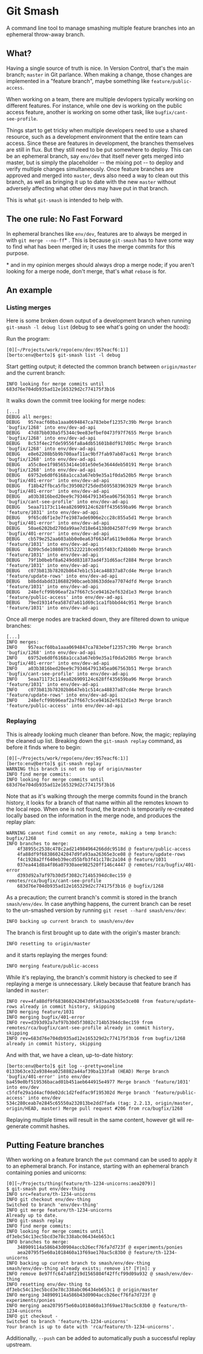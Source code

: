 # Git Smash

A command line tool to manage smashing multiple feature branches into an ephemeral throw-away branch.


## What?

Having a single source of truth is nice.  In Version Control, that's the main branch; `master` in Git parlance.  When making a change, those changes are implemented in a "feature branch", maybe something like `feature/public-access`.

When working on a team, there are multiple devlopers typically working on different features.  For instance, while one dev is working on the public access feature, another is working on some other task, like `bugfix/cant-see-profile`.

Things start to get tricky when multiple developers need to use a shared resource, such as a development environment that the entire team can access.  Since these are features in development, the branches themselves are still in flux.  But they still need to be put somewhere to deploy.  This can be an ephemeral branch, say `env/dev` that itself never gets merged into master, but is simply the placeholder -- the mixing pot -- to deploy and verify multiple changes simultaneously.  Once feature branches are approved and merged into `master`, devs also need a way to clean out this branch, as well as bringing it up to date with the new `master` without adversely affecting what other devs may have put in that branch.

This is what `git-smash` is intended to help with.


## The one rule: No Fast Forward

In ephemeral branches like `env/dev`, features are to always be merged in with `git merge --no-ff`* .  This is because `git-smash` has to have some way to find what has been merged in; it uses the merge commits for this purpose.

\* and in my opinion merges should always drop a merge node; if you aren't looking for a merge node, don't merge, that's what `rebase` is for.


## An example


### Listing merges

Here is some broken down output of a development branch when running `git-smash -l debug list` (debug to see what's going on under the hood):

Run the program:

```
[0][~/Projects/work/repo(env/dev:957eacf6:1)]
[berto:env@berto]$ git-smash list -l debug
```

Start getting output; it detected the common branch between `origin/master` and the current branch:

```
INFO looking for merge commits until 683d76e704db935ad12e165329d2c774175f3b16
```

It walks down the commit tree looking for merge nodes:

```
[...]
DEBUG all merges:
DEBUG 	957eacf60ba1aaa0694847ca783ebef12357c39b Merge branch 'bugfix/1268' into env/dev-ad-api
DEBUG 	47d87bb030a5f5344c9ee83efbef0473f97f7655 Merge branch 'bugfix/1268' into env/dev-ad-api
DEBUG 	8c53f4ec2fde59556fa8a4db51601b8df917d05c Merge branch 'bugfix/1268' into env/dev-ad-api
DEBUG 	e8e62208b5b9b700aaf11ac9bf7fab97ab07ac61 Merge branch 'bugfix/1268' into env/dev-ad-api
DEBUG 	a55c8ee1f985653414e101e50e5e3644deb50191 Merge branch 'bugfix/1268' into env/dev-ad-api
DEBUG 	69752e6d0f6168a1cca3a67eb9e35a1f0da520b5 Merge branch 'bugfix/401-error' into env/dev-ad-api
DEBUG 	f18b42ffbca5fbc395002f25ded5695583963929 Merge branch 'bugfix/401-error' into env/dev-ad-api
DEBUG 	a03b3816bed20ee9c793464791345ea067563b51 Merge branch 'bugfix/cant-see-profile' into env/dev-ad-api
DEBUG 	5eaa71173c114ea826909124c628ff435659ba96 Merge branch 'feature/1031' into env/dev-ad-api
DEBUG 	9f65cd6f1e3e7fe1987ade6906e2cc28c855a5d1 Merge branch 'bugfix/401-error' into env/dev-ad-api
DEBUG 	50ae6202bd270da99ae7d18e64138d042507fc99 Merge branch 'bugfix/401-error' into env/dev-ad-api
DEBUG 	cb579e252aa603abb0e0ea63f6634fa6119e8d6a Merge branch 'feature/1031' into env/dev-ad-api
DEBUG 	8209c5de108087515222210ce035f403cf24bb0b Merge branch 'feature/1031' into env/dev-ad-api
DEBUG 	79f1b0bebf8a6249dd831873ad4f31d65acf2884 Merge branch 'feature/1031' into env/dev-ad-api
DEBUG 	c073b813b78202b8647eb1c514ca48837a87cd4e Merge branch 'feature/update-rows' into env/dev-ad-api
DEBUG 	b8bddabdd318688290bcaeb38633ddea77074dfd Merge branch 'feature/1031' into env/dev-ad-api
DEBUG 	248efcf99b96eaf2a7f667c5ce94162ef632d1e3 Merge branch 'feature/public-access' into env/dev-ad-api
DEBUG 	79ed19314fea587d7a611d69c1ca1fbbbd44c951 Merge branch 'feature/1031' into env/dev-ad-api
```

Once all merge nodes are tracked down, they are filtered down to unique branches:

```
[...]
INFO merges:
INFO 	957eacf60ba1aaa0694847ca783ebef12357c39b Merge branch 'bugfix/1268' into env/dev-ad-api
INFO 	69752e6d0f6168a1cca3a67eb9e35a1f0da520b5 Merge branch 'bugfix/401-error' into env/dev-ad-api
INFO 	a03b3816bed20ee9c793464791345ea067563b51 Merge branch 'bugfix/cant-see-profile' into env/dev-ad-api
INFO 	5eaa71173c114ea826909124c628ff435659ba96 Merge branch 'feature/1031' into env/dev-ad-api
INFO 	c073b813b78202b8647eb1c514ca48837a87cd4e Merge branch 'feature/update-rows' into env/dev-ad-api
INFO 	248efcf99b96eaf2a7f667c5ce94162ef632d1e3 Merge branch 'feature/public-access' into env/dev-ad-api
```


### Replaying

This is already looking much cleaner than before.  Now, the magic; replaying the cleaned up list.  Breaking down the `git-smash replay` command, as before it finds where to begin:

```
[0][~/Projects/work/repo(env/dev:957eacf6:1)]
[berto:env@berto]$ git-smash replay
WARNING this branch is not on top of origin/master
INFO find merge commits:
INFO looking for merge commits until 683d76e704db935ad12e165329d2c774175f3b16
```

Note that as it's walking through the merge commits found in the branch history, it looks for a branch of that name within all the remotes known to the local repo.  When one is not found, the branch is temporarily re-created locally based on the information in the merge node, and produces the replay plan:

```
WARNING cannot find commit on any remote, making a temp branch: bugfix/1268
INFO branches to merge:
	4f38955c2538c478c2ad214984964266ddc9518d @ feature/public-access
	4fa88df9f683860242047d9fa93aa26365e3ce08 @ feature/update-rows
	f4c1928a2ff640eb39ecd55bfb3f41c178c2a104 @ feature/1031
	037ea441d8a4f86a07930aee982520ff146c4447 @ remotes/rca/bugfix/401-error
	d393d92a7af97b30d5f3082c714b5394dc8ec159 @ remotes/rca/bugfix/cant-see-profile
	683d76e704db935ad12e165329d2c774175f3b16 @ bugfix/1268
```

As a precaution; the current branch's commit is stored in the branch `smash/env/dev`.  In case anything happens, the current branch can be reset to the un-smashed version by running `git reset --hard smash/env/dev`:

```
INFO backing up current branch to smash/env/dev
```

The branch is first brought up to date with the origin's master branch:

```
INFO resetting to origin/master
```

and it starts replaying the merges found:

```
INFO merging feature/public-access
```

While it's replaying, the branch's commit history is checked to see if replaying a merge is unnecessary.  Likely because that feature branch has landed in `master`:

```
INFO rev=4fa88df9f683860242047d9fa93aa26365e3ce08 from feature/update-rows already in commit history, skipping
INFO merging feature/1031
INFO merging bugfix/401-error
INFO rev=d393d92a7af97b30d5f3082c714b5394dc8ec159 from remotes/rca/bugfix/cant-see-profile already in commit history, skipping
INFO rev=683d76e704db935ad12e165329d2c774175f3b16 from bugfix/1268 already in commit history, skipping
```

And with that, we have a clean, up-to-date history:

```
[berto:env@berto]$ git log --pretty=oneline
0133b63ce32a9384ea0258882a44af39ba133fa8 (HEAD) Merge branch 'bugfix/401-error' into env/dev
ba459e0bf519536bacad01b451aeb644915e4977 Merge branch 'feature/1031' into env/dev
c5fdfe29a1d4acf0de02dc1d2fedfac9f195302d Merge branch 'feature/public-access' into env/dev
534c280ceab7e2845c65550a232013be2dd7fada (tag: 2.2.13, origin/master, origin/HEAD, master) Merge pull request #206 from rca/bugfix/1268
```

Replaying multiple times will result in the same content, however git will re-generate commit hashes.


## Putting Feature branches

When working on a feature branch the `put` command can be used to apply it to an ephemeral branch.  For instance, starting with an ephemeral branch containing ponies and unicorns:

```
[0][~/Projects/thing(feature/th-1234-unicorns:aea2079)]
$ git-smash put env/dev-thing
INFO src=feature/th-1234-unicorns
INFO git checkout env/dev-thing
Switched to branch 'env/dev-thing'
INFO git merge feature/th-1234-unicorns
Already up to date.
INFO git-smash replay
INFO find merge commits:
INFO looking for merge commits until df3ebc54c13ec5bcd3e78c338abc06434eb653c1
INFO branches to merge:
	348909114a586b43d0904accb26ecf76fa7d723f @ experiments/ponies
	aea20795f5e60a1018460a13f69ae170ac5c83b0 @ feature/th-1234-unicorns
INFO backing up current branch to smash/env/dev-thing
smash/env/dev-thing already exists; remove it? [Y|n]: y
INFO remove 8e97ffc647a8f219d1565804f42ffcf99d09a932 @ smash/env/dev-thing
INFO resetting env/dev-thing to df3ebc54c13ec5bcd3e78c338abc06434eb653c1 @ origin/master
INFO merging 348909114a586b43d0904accb26ecf76fa7d723f @ experiments/ponies
INFO merging aea20795f5e60a1018460a13f69ae170ac5c83b0 @ feature/th-1234-unicorns
INFO git checkout -
Switched to branch 'feature/th-1234-unicorns'
Your branch is up to date with 'rca/feature/th-1234-unicorns'.
```

Additionally, `--push` can be added to automatically push a successful replay upstream.
